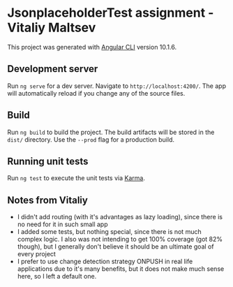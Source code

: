 # JsonplaceholderTest assignment - Vitaliy Maltsev

This project was generated with [Angular CLI](https://github.com/angular/angular-cli) version 10.1.6.

## Development server

Run `ng serve` for a dev server. Navigate to `http://localhost:4200/`. The app will automatically reload if you change any of the source files.

## Build

Run `ng build` to build the project. The build artifacts will be stored in the `dist/` directory. Use the `--prod` flag for a production build.

## Running unit tests

Run `ng test` to execute the unit tests via [Karma](https://karma-runner.github.io).

## Notes from Vitaliy

- I didn't add routing (with it's advantages as lazy loading), since there is no need for it in such small app
- I added some tests, but nothing special, since there is not much complex logic. I also was not intending to get 100% coverage (got 82% though), but I generally don't believe it should be an ultimate goal of every project
- I prefer to use change detection strategy ONPUSH in real life applications due to it's many benefits, but it does not make much sense here, so I left a default one.  
